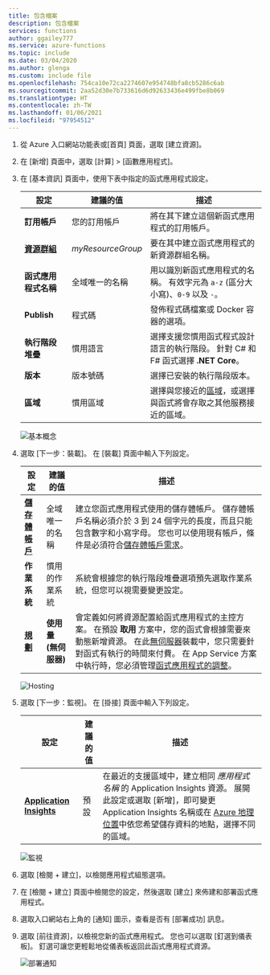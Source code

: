 ```yaml
---
title: 包含檔案
description: 包含檔案
services: functions
author: ggailey777
ms.service: azure-functions
ms.topic: include
ms.date: 03/04/2020
ms.author: glenga
ms.custom: include file
ms.openlocfilehash: 754ca10e72ca2274607e954748bfa8cb5286c6ab
ms.sourcegitcommit: 2aa52d30e7b733616d6d92633436e499fbe8b069
ms.translationtype: HT
ms.contentlocale: zh-TW
ms.lasthandoff: 01/06/2021
ms.locfileid: "97954512"
---
```

1. 從 Azure 入口網站功能表或[首頁] 頁面，選取 [建立資源]。

1. 在 [新增] 頁面中，選取 [計算] > [函數應用程式]。

1. 在 [基本資訊] 頁面中，使用下表中指定的函式應用程式設定。

    | 設定      | 建議的值  | 描述 |
    | ------------ | ---------------- | ----------- |
    | **訂用帳戶** | 您的訂用帳戶 | 將在其下建立這個新函式應用程式的訂用帳戶。 |
    | **[資源群組](../articles/azure-resource-manager/management/overview.md)** |  *myResourceGroup* | 要在其中建立函式應用程式的新資源群組名稱。 |
    | **函式應用程式名稱** | 全域唯一的名稱 | 用以識別新函式應用程式的名稱。 有效字元為 `a-z` (區分大小寫)、`0-9` 以及 `-`。  |
    |**Publish**| 程式碼 | 發佈程式碼檔案或 Docker 容器的選項。 |
    | **執行階段堆疊** | 慣用語言 | 選擇支援您慣用函式程式設計語言的執行階段。 針對 C# 和 F# 函式選擇 **.NET Core**。 |
    |**版本**| 版本號碼 | 選擇已安裝的執行階段版本。  |
    |**區域**| 慣用區域 | 選擇與您接近的[區域](https://azure.microsoft.com/regions/)，或選擇與函式將會存取之其他服務接近的區域。 |

    ![基本概念](./media/functions-create-function-app-portal/function-app-create-basics.png)

1. 選取 [下一步：裝載]。 在 [裝載] 頁面中輸入下列設定。

    | 設定      | 建議的值  | 描述 |
    | ------------ | ---------------- | ----------- |
    | **[儲存體帳戶](../articles/storage/common/storage-account-create.md)** |  全域唯一的名稱 |  建立您函式應用程式使用的儲存體帳戶。 儲存體帳戶名稱必須介於 3 到 24 個字元的長度，而且只能包含數字和小寫字母。 您也可以使用現有帳戶，條件是必須符合[儲存體帳戶需求](../articles/azure-functions/storage-considerations.md#storage-account-requirements)。 |
    |**作業系統**| 慣用的作業系統 | 系統會根據您的執行階段堆疊選項預先選取作業系統，但您可以視需要變更設定。 |
    | **[規劃](../articles/azure-functions/functions-scale.md)** | **使用量 (無伺服器)** | 會定義如何將資源配置給函式應用程式的主控方案。 在預設 **取用** 方案中，您的函式會根據需要來動態新增資源。 在此[無伺服器](https://azure.microsoft.com/overview/serverless-computing/)裝載中，您只需要針對函式有執行的時間來付費。 在 App Service 方案中執行時，您必須管理[函式應用程式的調整](../articles/azure-functions/functions-scale.md)。  |

    ![Hosting](./media/functions-create-function-app-portal/function-app-create-hosting.png)

1. 選取 [下一步：監視]。 在 [掛接] 頁面中輸入下列設定。

    | 設定      | 建議的值  | 描述 |
    | ------------ | ---------------- | ----------- |
    | **[Application Insights](../articles/azure-functions/functions-monitoring.md)** | 預設 | 在最近的支援區域中，建立相同 *應用程式名稱* 的 Application Insights 資源。 展開此設定或選取 [新增]，即可變更 Application Insights 名稱或在 [Azure 地理位置](https://azure.microsoft.com/global-infrastructure/geographies/)中依您希望儲存資料的地點，選擇不同的區域。 |

    ![監視](./media/functions-create-function-app-portal/function-app-create-monitoring.png)

1. 選取 [檢閱 + 建立]，以檢閱應用程式組態選項。

1. 在 [檢閱 + 建立] 頁面中檢閱您的設定，然後選取 [建立] 來佈建和部署函式應用程式。

1. 選取入口網站右上角的 [通知] 圖示，查看是否有 [部署成功] 訊息。

1. 選取 [前往資源]，以檢視您新的函式應用程式。 您也可以選取 [釘選到儀表板]。 釘選可讓您更輕鬆地從儀表板返回此函式應用程式資源。

    ![部署通知](./media/functions-create-function-app-portal/function-app-create-notification2.png)